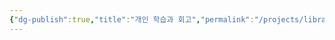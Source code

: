 ```yaml
---
{"dg-publish":true,"title":"개인 학습과 회고","permalink":"/projects/library/kr/400/410/kr-410/","dgPassFrontmatter":true,"noteIcon":"0","created":"2024-11-20T19:57:06.013+09:00","updated":"2024-11-20T19:57:22.276+09:00"}
---
```


